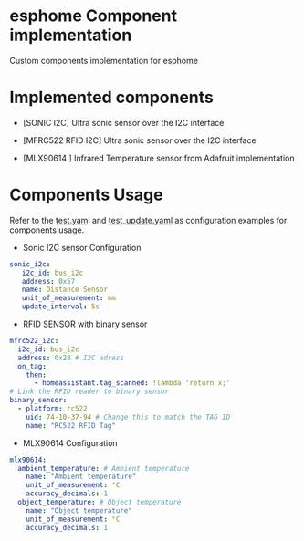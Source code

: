 # esphome Component implementation
Custom components implementation for esphome 
# Implemented components
* [SONIC I2C] Ultra sonic sensor over the I2C interface

* [MFRC522 RFID I2C] Ultra sonic sensor over the I2C interface

* [MLX90614 ] Infrared Temperature sensor from Adafruit implementation

# Components Usage 

Refer to the  [test.yaml](test.yaml) and [test_update.yaml](test_update.yaml) as configuration examples for components usage.

* Sonic I2C sensor Configuration

``` yaml
sonic_i2c: 
   i2c_id: bus_i2c
   address: 0x57
   name: Distance Sensor
   unit_of_measurement: mm
   update_interval: 5s
```

* RFID SENSOR with binary sensor

``` yaml
mfrc522_i2c:
  i2c_id: bus_i2c
  address: 0x28 # I2C adress 
  on_tag:
    then:
      - homeassistant.tag_scanned: !lambda 'return x;'
# Link the RFID reader to binary sensor
binary_sensor:
  - platform: rc522
    uid: 74-10-37-94 # Change this to match the TAG ID 
    name: "RC522 RFID Tag"
```

*  MLX90614 Configuration

``` yaml
mlx90614:
  ambient_temperature: # Ambient temperature
    name: "Ambient temperature"
    unit_of_measurement: °C
    accuracy_decimals: 1
  object_temperature: # Object temperature
    name: "Object temperature"
    unit_of_measurement: °C
    accuracy_decimals: 1

```
